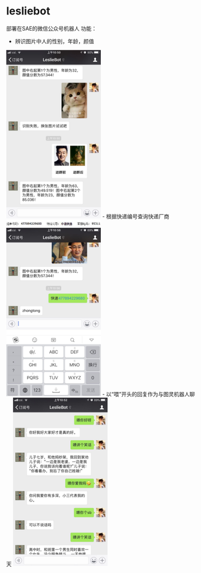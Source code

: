 # lesliebot
部署在SAE的微信公众号机器人
功能：
- 辨识图片中人的性别，年龄，颜值
<img src="https://github.com/leslie11/lesliebot/blob/master/pic/face_detection.jpg" width="50%" height="50%">
- 根据快递编号查询快递厂商
<img src="https://github.com/leslie11/lesliebot/blob/master/pic/zt.jpg" width="50%" height="50%">
<img src="https://github.com/leslie11/lesliebot/blob/master/pic/kuaidi.jpg" width="50%" height="50%">
- 以“喂”开头的回复作为与图灵机器人聊天
<img src="https://github.com/leslie11/lesliebot/blob/master/pic/chatbot.jpg" width="50%" height="50%">
